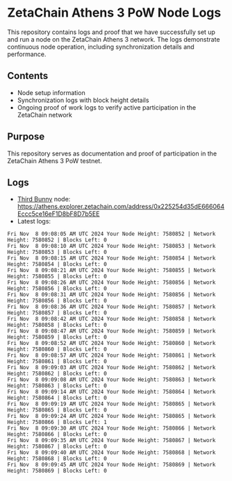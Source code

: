 # ZetaChain Athens 3 PoW Node Logs
This repository contains logs and proof that we have successfully set up and run a node on the ZetaChain Athens 3 network. The logs demonstrate continuous node operation, including synchronization details and performance.

## Contents
- Node setup information
- Synchronization logs with block height details
- Ongoing proof of work logs to verify active participation in the ZetaChain network

## Purpose
This repository serves as documentation and proof of participation in the ZetaChain Athens 3 PoW testnet.

## Logs

- [Third Bunny](https://thirdbunny.xyz/) node: https://athens.explorer.zetachain.com/address/0x225254d35dE666064Eccc5ce16eF1D8bF8D7b5EE
- Latest logs:
```
Fri Nov  8 09:08:05 AM UTC 2024 Your Node Height: 7580852 | Network Height: 7580852 | Blocks Left: 0
Fri Nov  8 09:08:10 AM UTC 2024 Your Node Height: 7580853 | Network Height: 7580853 | Blocks Left: 0
Fri Nov  8 09:08:15 AM UTC 2024 Your Node Height: 7580854 | Network Height: 7580854 | Blocks Left: 0
Fri Nov  8 09:08:21 AM UTC 2024 Your Node Height: 7580855 | Network Height: 7580855 | Blocks Left: 0
Fri Nov  8 09:08:26 AM UTC 2024 Your Node Height: 7580856 | Network Height: 7580856 | Blocks Left: 0
Fri Nov  8 09:08:31 AM UTC 2024 Your Node Height: 7580856 | Network Height: 7580856 | Blocks Left: 0
Fri Nov  8 09:08:36 AM UTC 2024 Your Node Height: 7580857 | Network Height: 7580857 | Blocks Left: 0
Fri Nov  8 09:08:42 AM UTC 2024 Your Node Height: 7580858 | Network Height: 7580858 | Blocks Left: 0
Fri Nov  8 09:08:47 AM UTC 2024 Your Node Height: 7580859 | Network Height: 7580859 | Blocks Left: 0
Fri Nov  8 09:08:52 AM UTC 2024 Your Node Height: 7580860 | Network Height: 7580860 | Blocks Left: 0
Fri Nov  8 09:08:57 AM UTC 2024 Your Node Height: 7580861 | Network Height: 7580861 | Blocks Left: 0
Fri Nov  8 09:09:03 AM UTC 2024 Your Node Height: 7580862 | Network Height: 7580862 | Blocks Left: 0
Fri Nov  8 09:09:08 AM UTC 2024 Your Node Height: 7580863 | Network Height: 7580863 | Blocks Left: 0
Fri Nov  8 09:09:14 AM UTC 2024 Your Node Height: 7580864 | Network Height: 7580864 | Blocks Left: 0
Fri Nov  8 09:09:19 AM UTC 2024 Your Node Height: 7580865 | Network Height: 7580865 | Blocks Left: 0
Fri Nov  8 09:09:24 AM UTC 2024 Your Node Height: 7580865 | Network Height: 7580866 | Blocks Left: 1
Fri Nov  8 09:09:30 AM UTC 2024 Your Node Height: 7580866 | Network Height: 7580866 | Blocks Left: 0
Fri Nov  8 09:09:35 AM UTC 2024 Your Node Height: 7580867 | Network Height: 7580867 | Blocks Left: 0
Fri Nov  8 09:09:40 AM UTC 2024 Your Node Height: 7580868 | Network Height: 7580868 | Blocks Left: 0
Fri Nov  8 09:09:45 AM UTC 2024 Your Node Height: 7580869 | Network Height: 7580869 | Blocks Left: 0
```
